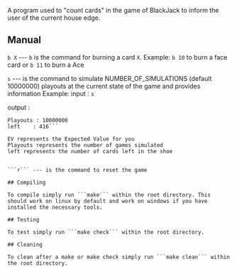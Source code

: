 A program used to "count cards" in the game of BlackJack to inform the user of the current house edge.

## Manual

```b X``` --- ```b``` is the command for burning a card ```X```.
Example: ```b 10``` to burn a face card or ```b 11``` to burn a Ace

```s``` --- is the command to simulate NUMBER_OF_SIMULATIONS (default 10000000) playouts at the current state of the game and provides information
Example:
input :
```s```

output :
```EV       : -0.470%
Playouts : 10000000
left    : 416```

EV represents the Expected Value for you
Playouts represents the number of games simulated
left represents the number of cards left in the shoe


```r``` --- is the command to reset the game

## Compiling

To compile simply run ```make``` within the root directory. This should work on linux by default and work on windows if you have installed the necessary tools.

## Testing

To test simply run ```make check``` within the root directory.

## Cleaning

To clean after a make or make check simply run ```make clean``` within the root directory.